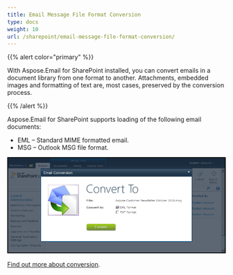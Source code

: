 ```yaml
---
title: Email Message File Format Conversion
type: docs
weight: 10
url: /sharepoint/email-message-file-format-conversion/
---
```



{{% alert color="primary" %}} 

With Aspose.Email for SharePoint installed, you can convert emails in a document library from one format to another. Attachments, embedded images and formatting of text are, most cases, preserved by the conversion process. 

{{% /alert %}} 

Aspose.Email for SharePoint supports loading of the following email documents: 

- EML – Standard MIME formatted email.
- MSG – Outlook MSG file format.

![todo:image_alt_text](email-message-file-format-conversion_1.png)

[Find out more about conversion](/email/sharepoint/email-conversion/).
